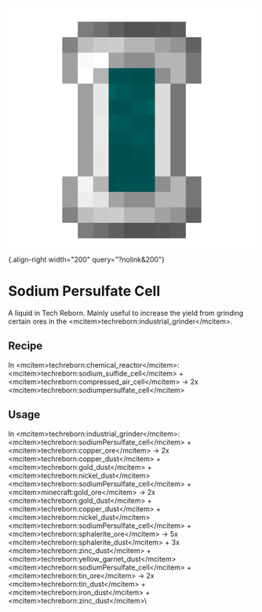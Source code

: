 ![sodiumpersulfate_cell.png](/media/mods/techreborn/sodiumpersulfate_cell.png){.align-right width="200" query="?nolink&200"}

# Sodium Persulfate Cell

A liquid in Tech Reborn. Mainly useful to increase the yield from grinding certain ores in the \<mcitem\>techreborn:industrial_grinder\</mcitem\>.

## Recipe

In \<mcitem\>techreborn:chemical_reactor\</mcitem\>:\
\<mcitem\>techreborn:sodium_sulfide_cell\</mcitem\> + \<mcitem\>techreborn:compressed_air_cell\</mcitem\> -\> 2x \<mcitem\>techreborn:sodiumpersulfate_cell\</mcitem\>

## Usage

In \<mcitem\>techreborn:industrial_grinder\</mcitem\>:\
\<mcitem\>techreborn:sodiumPersulfate_cell\</mcitem\> + \<mcitem\>techreborn:copper_ore\</mcitem\> -\> 2x \<mcitem\>techreborn:copper_dust\</mcitem\> + \<mcitem\>techreborn:gold_dust\</mcitem\> + \<mcitem\>techreborn:nickel_dust\</mcitem\>\
\<mcitem\>techreborn:sodiumPersulfate_cell\</mcitem\> + \<mcitem\>minecraft:gold_ore\</mcitem\> -\> 2x \<mcitem\>techreborn:gold_dust\</mcitem\> + \<mcitem\>techreborn:copper_dust\</mcitem\> + \<mcitem\>techreborn:nickel_dust\</mcitem\>\
\<mcitem\>techreborn:sodiumPersulfate_cell\</mcitem\> + \<mcitem\>techreborn:sphalerite_ore\</mcitem\> -\> 5x \<mcitem\>techreborn:sphalerite_dust\</mcitem\> + 3x \<mcitem\>techreborn:zinc_dust\</mcitem\> + \<mcitem\>techreborn:yellow_garnet_dust\</mcitem\>\
\<mcitem\>techreborn:sodiumPersulfate_cell\</mcitem\> + \<mcitem\>techreborn:tin_ore\</mcitem\> -\> 2x \<mcitem\>techreborn:tin_dust\</mcitem\> + \<mcitem\>techreborn:iron_dust\</mcitem\> + \<mcitem\>techreborn:zinc_dust\</mcitem\>\
